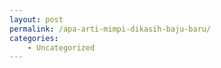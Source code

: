 ```yaml
---
layout: post
permalink: /apa-arti-mimpi-dikasih-baju-baru/
categories:
    - Uncategorized
---
```


